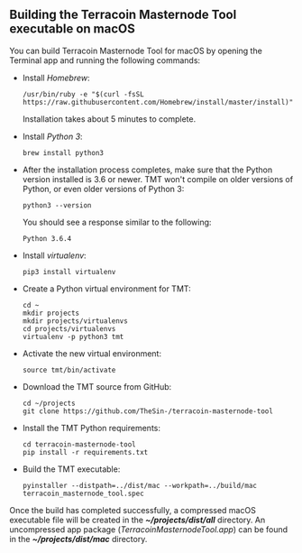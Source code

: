 ## Building the Terracoin Masternode Tool executable on macOS

You can build Terracoin Masternode Tool for macOS by opening the Terminal app and running the following commands:

* Install *Homebrew*:

  ```
  /usr/bin/ruby -e "$(curl -fsSL https://raw.githubusercontent.com/Homebrew/install/master/install)"
  ```

  Installation takes about 5 minutes to complete.

* Install *Python 3*:

  ```
  brew install python3
  ```

* After the installation process completes, make sure that the Python version installed is 3.6 or newer. TMT won't compile on older versions of Python, or even older versions of Python 3:

  ```
  python3 --version
  ```

  You should see a response similar to the following:

  `Python 3.6.4`

* Install *virtualenv*:

  ```
  pip3 install virtualenv
  ```

* Create a Python virtual environment for TMT:

  ```
  cd ~
  mkdir projects
  mkdir projects/virtualenvs
  cd projects/virtualenvs
  virtualenv -p python3 tmt
  ```

* Activate the new virtual environment:

  ```
  source tmt/bin/activate
  ```

* Download the TMT source from GitHub:

  ```
  cd ~/projects
  git clone https://github.com/TheSin-/terracoin-masternode-tool
  ```

* Install the TMT Python requirements:

  ```
  cd terracoin-masternode-tool
  pip install -r requirements.txt
  ```

* Build the TMT executable:

  ```
  pyinstaller --distpath=../dist/mac --workpath=../build/mac terracoin_masternode_tool.spec
  ```


Once the build has completed successfully, a compressed macOS executable file will be created in the ***~/projects/dist/all*** directory. An uncompressed app package (*TerracoinMasternodeTool.app*) can be found in the ***~/projects/dist/mac*** directory.
